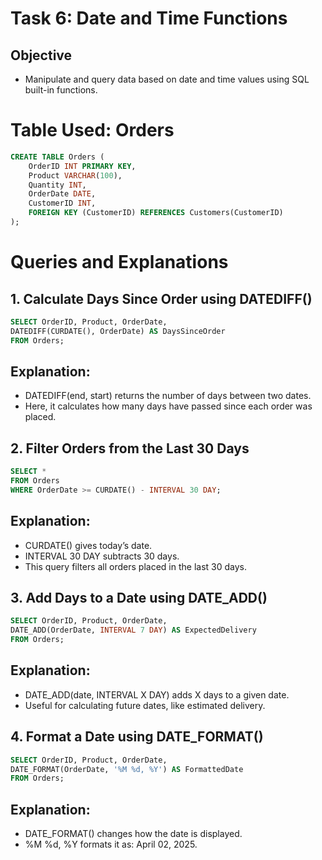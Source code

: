 # Task 6: Date and Time Functions

## Objective
- Manipulate and query data based on date and time values using SQL built-in functions.

# Table Used: Orders

```sql
CREATE TABLE Orders (
    OrderID INT PRIMARY KEY,
    Product VARCHAR(100),
    Quantity INT,
    OrderDate DATE,
    CustomerID INT,
    FOREIGN KEY (CustomerID) REFERENCES Customers(CustomerID)
);
```

# Queries and Explanations

## 1. Calculate Days Since Order using DATEDIFF()

```sql
SELECT OrderID, Product, OrderDate, 
DATEDIFF(CURDATE(), OrderDate) AS DaysSinceOrder
FROM Orders;

```

##  Explanation:

- DATEDIFF(end, start) returns the number of days between two dates.
- Here, it calculates how many days have passed since each order was placed.

## 2. Filter Orders from the Last 30 Days

```sql
SELECT * 
FROM Orders
WHERE OrderDate >= CURDATE() - INTERVAL 30 DAY;

```

##  Explanation:

- CURDATE() gives today’s date.
- INTERVAL 30 DAY subtracts 30 days.
- This query filters all orders placed in the last 30 days.

## 3. Add Days to a Date using DATE_ADD()

```sql
SELECT OrderID, Product, OrderDate, 
DATE_ADD(OrderDate, INTERVAL 7 DAY) AS ExpectedDelivery
FROM Orders;

```

## Explanation:

- DATE_ADD(date, INTERVAL X DAY) adds X days to a given date.
- Useful for calculating future dates, like estimated delivery.

## 4. Format a Date using DATE_FORMAT()

```sql
SELECT OrderID, Product, OrderDate, 
DATE_FORMAT(OrderDate, '%M %d, %Y') AS FormattedDate
FROM Orders;

```

##  Explanation:

- DATE_FORMAT() changes how the date is displayed.
- %M %d, %Y formats it as: April 02, 2025.

